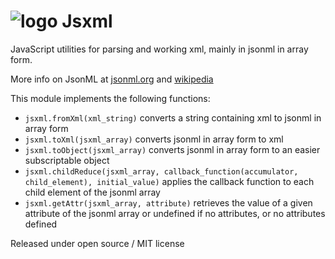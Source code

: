 # ![logo](https://ssl.solsort.com/_logo.png) Jsxml
JavaScript utilities for parsing and working xml, mainly in jsonml in array form.

More info on JsonML at [jsonml.org](http://jsonml.org/) and [wikipedia](http://en.wikipedia.org/wiki/JsonML)

This module implements the following functions:

- `jsxml.fromXml(xml_string)` converts a string containing xml to jsonml in array form
- `jsxml.toXml(jsxml_array)` converts jsonml in array form to xml
- `jsxml.toObject(jsxml_array)` converts jsonml in array form to an easier subscriptable object
- `jsxml.childReduce(jsxml_array, callback_function(accumulator, child_element), initial_value)` applies the callback function to each child element of the jsonml array
- `jsxml.getAttr(jsxml_array, attribute)` retrieves the value of a given attribute of the jsonml array or undefined if no attributes, or no attributes defined

Released under open source / MIT license
